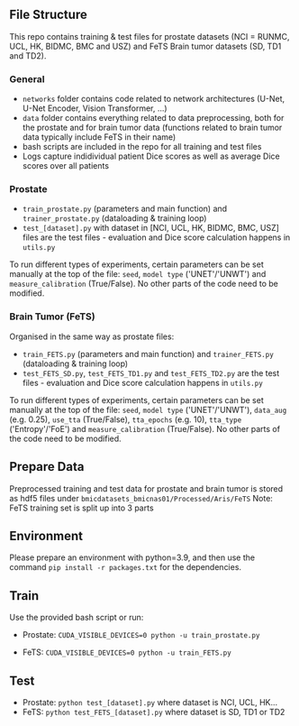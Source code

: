 ## File Structure

This repo contains training & test files for prostate datasets (NCI = RUNMC, UCL, HK, BIDMC, BMC and USZ) and FeTS Brain tumor datasets (SD, TD1 and TD2). 

### General

* `networks` folder contains code related to network architectures (U-Net, U-Net Encoder, Vision Transformer, ...)
* `data` folder contains everything related to data preprocessing, both for the prostate and for brain tumor data (functions related to brain tumor data typically include FeTS in their name)
* bash scripts are included in the repo for all training and test files
* Logs capture indidividual patient Dice scores as well as average Dice scores over all patients

### Prostate

* `train_prostate.py` (parameters and main function) and `trainer_prostate.py` (dataloading & training loop)
* `test_[dataset].py` with dataset in [NCI, UCL, HK, BIDMC, BMC, USZ] files are the test files - evaluation and Dice score calculation happens in `utils.py`

To run different types of experiments, certain parameters can be set manually at the top of the file: `seed`, `model type` ('UNET'/'UNWT') and `measure_calibration` (True/False). No other parts of the code need to be modified. 


### Brain Tumor (FeTS)

Organised in the same way as prostate files:
* `train_FETS.py` (parameters and main function) and `trainer_FETS.py` (dataloading & training loop)
* `test_FETS_SD.py`, `test_FETS_TD1.py` and `test_FETS_TD2.py` are the test files - evaluation and Dice score calculation happens in `utils.py`

To run different types of experiments, certain parameters can be set manually at the top of the file: `seed`, `model type` ('UNET'/'UNWT'), `data_aug` (e.g. 0.25), `use_tta` (True/False), `tta_epochs` (e.g. 10), `tta_type` ('Entropy'/'FoE') and `measure_calibration` (True/False). No other parts of the code need to be modified. 

## Prepare Data 

Preprocessed training and test data for prostate and brain tumor is stored as hdf5 files under `bmicdatasets_bmicnas01/Processed/Aris/FeTS`
Note: FeTS training set is split up into 3 parts 

## Environment

Please prepare an environment with python=3.9, and then use the command `pip install -r packages.txt` for the dependencies.

## Train

Use the provided bash script or run: 

* Prostate:
`CUDA_VISIBLE_DEVICES=0 python -u train_prostate.py`

* FeTS:
`CUDA_VISIBLE_DEVICES=0 python -u train_FETS.py`

## Test
* Prostate: 
`python test_[dataset].py` where dataset is NCI, UCL, HK...
* FeTS:
`python test_FETS_[dataset].py` where dataset is SD, TD1 or TD2


